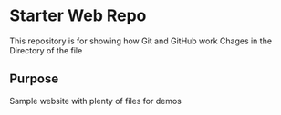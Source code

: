# Starter Web Repo

This repository is for showing how Git and GitHub work
Chages in the Directory of the file
## Purpose

Sample website with plenty of files for demos